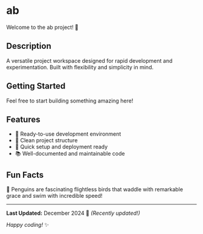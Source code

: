 # ab

Welcome to the ab project! 🚀

## Description

A versatile project workspace designed for rapid development and experimentation. Built with flexibility and simplicity in mind.

## Getting Started

Feel free to start building something amazing here!

## Features

- 🔧 Ready-to-use development environment
- 📁 Clean project structure
- 🚀 Quick setup and deployment ready
- 📚 Well-documented and maintainable code

## Fun Facts

🐧 Penguins are fascinating flightless birds that waddle with remarkable grace and swim with incredible speed!

---

**Last Updated:** December 2024 📅 _(Recently updated!)_

*Happy coding!* ✨
